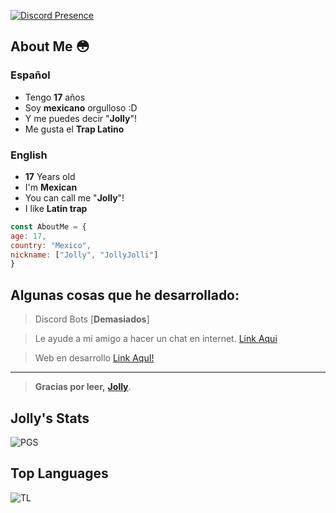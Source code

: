 
[![Discord Presence](https://lanyard.cnrad.dev/api/166181471369953280)](https://discord.com/users/166181471369953280)

About Me 😳
----
### Español
- Tengo **17** años
-  Soy **mexicano** orgulloso :D
- Y me puedes decir "**Jolly**"!
- Me gusta el **Trap Latino**

### English
- **17** Years old
- I'm **Mexican**
- You can call me "**Jolly**"!
- I like **Latin trap**

```js
const AboutMe = {
age: 17,
country: "Mexico",
nickname: ["Jolly", "JollyJolli"]
}
```

Algunas cosas que he desarrollado:
-
> Discord Bots [**Demasiados**]

> Le ayude a mi amigo a hacer un chat en internet. [Link Aqui](https://jochat.formen.link/)

> Web en desarrollo [Link AquI!](https://www.formen.link/)
 
 ----
> **Gracias por leer,**
 **[Jolly](https://discord.gg/pPbBmGGrxn)**.

## Jolly's Stats
  ![PGS](https://github-readme-stats.vercel.app/api?username=JollyJolli&theme=github_dark&show_icons=true)

  ## Top Languages
  ![TL](https://github-readme-stats.vercel.app/api/top-langs/?username=JollyJolli&layout=compact)
